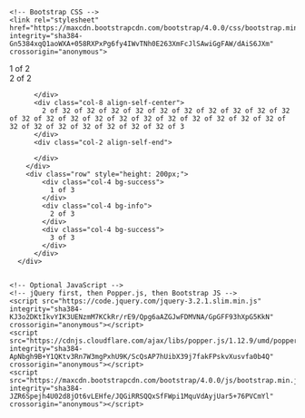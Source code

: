 <!doctype html lang="en">
  <head>
    <!-- Required meta tags -->
    <meta charset="utf-8">
    <meta name="viewport" content="width=device-width, initial-scale=1, shrink-to-fit=no">

    <!-- Bootstrap CSS -->
    <link rel="stylesheet" href="https://maxcdn.bootstrapcdn.com/bootstrap/4.0.0/css/bootstrap.min.css" integrity="sha384-Gn5384xqQ1aoWXA+058RXPxPg6fy4IWvTNh0E263XmFcJlSAwiGgFAW/dAiS6JXm" crossorigin="anonymous">
  </head>
  <body>
    <div class="container ">
        <div class="row">
          <div class="bg-danger col-4">
            1 of 2
          </div>
          <div class="bg-warning col-8">
            2 of 2
          </div>
        </div>
        <div class="bg-secondary row align-items-center" style="height: 400px;">
          <div class="col-2 align-self-start">
            
          </div>
          <div class="col-8 align-self-center">
            2 of 32 of 32 of 32 of 32 of 32 of 32 of 32 of 32 of 32 of 32 of 32 of 32 of 32 of 32 of 32 of 32 of 32 of 32 of 32 of 32 of 32 of 32 of 32 of 32 of 32 of 32 of 32 of 32 of 3
          </div>
          <div class="col-2 align-self-end">
            
          </div>
        </div>
        <div class="row" style="height: 200px;">
            <div class="col-4 bg-success">
              1 of 3
            </div>
            <div class="col-4 bg-info">
              2 of 3
            </div>
            <div class="col-4 bg-success">
              3 of 3
            </div>
          </div>
      </div>


    <!-- Optional JavaScript -->
    <!-- jQuery first, then Popper.js, then Bootstrap JS -->
    <script src="https://code.jquery.com/jquery-3.2.1.slim.min.js" integrity="sha384-KJ3o2DKtIkvYIK3UENzmM7KCkRr/rE9/Qpg6aAZGJwFDMVNA/GpGFF93hXpG5KkN" crossorigin="anonymous"></script>
    <script src="https://cdnjs.cloudflare.com/ajax/libs/popper.js/1.12.9/umd/popper.min.js" integrity="sha384-ApNbgh9B+Y1QKtv3Rn7W3mgPxhU9K/ScQsAP7hUibX39j7fakFPskvXusvfa0b4Q" crossorigin="anonymous"></script>
    <script src="https://maxcdn.bootstrapcdn.com/bootstrap/4.0.0/js/bootstrap.min.js" integrity="sha384-JZR6Spejh4U02d8jOt6vLEHfe/JQGiRRSQQxSfFWpi1MquVdAyjUar5+76PVCmYl" crossorigin="anonymous"></script>
  </body>
</html>
